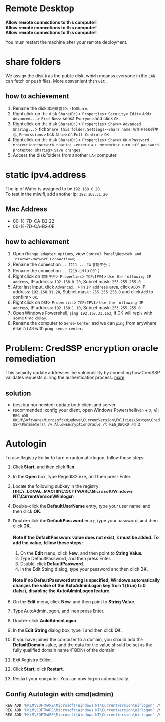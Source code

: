 # Remote Desktop
**Allow remote connections to this computer!**  
**Allow remote connections to this computer!**  
**Allow remote connections to this computer!**  

You must restart the machine after your remote deployment.

# share folders

We assign the disk `D` as the public disk, which meanss everyone in the `LAN` can fetch or push files. More convenient than `Git.`

## how to achievement
1. Rename the disk `本地磁盘(D:)` to`Share`.
1. Right click on the disk `Share(D:)`> `Properties`> `Security`> `Edit`> `Add`> `Advanced...`> `Find Now`> select `Everyone` and click `OK`.
2. Right click on the disk `Share(D:)`> `Properties`> `Share`> `Advanced Sharing...`> tick `Share this folder`, `Settings`--`Share name`: `智能平台处理中心`, `Permissions`> tick `Allow` on `Full Control`> `OK` 
3. Right click on the disk `Share(D:)`> `Properties`> `Share`> `OK` >`Password Protection`--`Network Sharing Center`> `ALL Networks`> `Turn off password protected sharing`> `Save changes`.
4. Access the disk/folders from another `LAN` computer .

# static ipv4.address
The ip of Wafer is assigned to be `192.168.0.20`.  
To test in the miwifi, add another ip: `192.168.31.20`

## Mac Address
- 00-18-7D-CA-B2-22 
- 00-18-7D-CA-B2-0E

## how to achievement
1. Open `Change adapter options`, view `Control Panel\Network and Internet\Network Connections`;
2. Rename the connection `.. I211 ...` to `智能平台`；
3. Rename the connection `.. I219-LM` to `DSP`；
4. Right click on `智能平台`> `Properties`> `TCP/IPV4`> `Use the following IP address`, IP address: `192.168.0.20`, Subnet mask: `255.255.255.0`;
5. After last input, click `Advanced..`> in `IP address` area, click `ADD`> IP address: `192.168.31.20`, Subnet mask  : `255.255.255.0` and click `Add` to confirm> `OK`.
5. Right click on `DSP`> `Properties`> `TCP/IPV4`> `Use the following IP address`, IP address: `192.168.1.10`, Subnet mask: `255.255.255.0`;
6. Open Windows Powershell, `ping 192.168.31.163`, if OK will reply with some time delay.
7. Rename the computer to `Sense-Center` and we can `ping` from anywhere else in `LAN` with `ping sense-center`.

# Problem: CredSSP encryption oracle remediation
This security update addresses the vulnerability by correcting how CredSSP validates requests during the authentication process. [more](https://support.microsoft.com/en-us/help/4093492/credssp-updates-for-cve-2018-0886-march-13-2018)
## solution
- best but not needed: update both client and server
- recommended: config your client, open Windows Powershell(`win` + `X`, `A`);  
  `REG ADD HKLM\Software\Microsoft\Windows\CurrentVersion\Policies\System\CredSSP\Parameters\ /v AllowEncryptionOracle /t REG_DWORD /d 2`


# Autologin
To use Registry Editor to turn on automatic logon, follow these steps:

1. Click **Start**, and then click **Run**.
1. In the **Open** box, type Regedt32.exe, and then press Enter.
1. Locate the following subkey in the registry:   
    **HKEY_LOCAL_MACHINE\SOFTWARE\Microsoft\Windows NT\CurrentVersion\Winlogon**
1. Double-click the **DefaultUserName** entry, type your user name, and then click **OK**.
1. Double-click the **DefaultPassword** entry, type your password, and then click **OK**.

    #### Note If the DefaultPassword value does not exist, it must be added. To add the value, follow these steps:
 
    1. On the **Edit** menu, click **New**, and then point to **String Value**.
    1. Type DefaultPassword, and then press Enter.
    1. Double-click **DefaultPassword**.
    1. In the Edit String dialog, type your password and then click **OK**.
    
    #### Note If no DefaultPassword string is specified, Windows automatically changes the value of the AutoAdminLogon key from 1 (true) to 0 (false), disabling the AutoAdminLogon feature.
 
1. On the **Edit** menu, click **New**, and then point to **String Value**.
1. Type AutoAdminLogon, and then press Enter.
1. Double-click **AutoAdminLogon**.
1. In the **Edit String** dialog box, type 1 and then click **OK**.
1. If you have joined the computer to a domain, you should add the **DefaultDomain** value, and the data for the value should be set as the fully qualified domain name (FQDN) of the domain.
1. Exit Registry Editor.
2. Click **Start**, click **Restart**.
4. Restart your computer. You can now log on automatically.

## Config Autologin with cmd(admin)
```Powershell
REG ADD "HKLM\SOFTWARE\Microsoft\Windows NT\CurrentVersion\Winlogon" /v DefaultUserName /t REG_SZ /d Administrator
REG ADD "HKLM\SOFTWARE\Microsoft\Windows NT\CurrentVersion\Winlogon" /v DefaultPassword /t REG_SZ /d admin
REG ADD "HKLM\SOFTWARE\Microsoft\Windows NT\CurrentVersion\Winlogon" /v AutoAdminLogon /t REG_SZ /d 1
```

